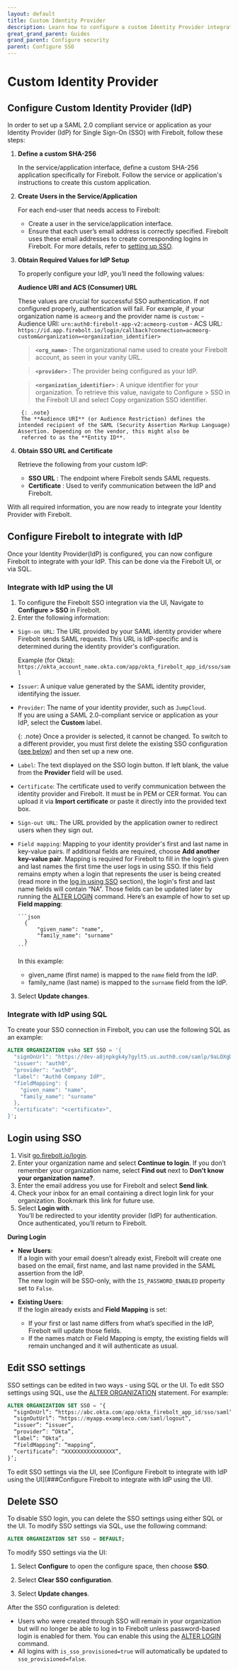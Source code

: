 ```yaml
---
layout: default
title: Custom Identity Provider
description: Learn how to configure a custom Identity Provider integration with Firebolt. 
great_grand_parent: Guides
grand_parent: Configure security
parent: Configure SSO
---
```


# Custom Identity Provider

## Configure Custom Identity Provider (IdP)

In order to set up a SAML 2.0 compliant service or application as your Identity Provider (IdP) for Single Sign-On (SSO) with Firebolt, follow these steps:
1. **Define a custom SHA-256**
   
   In the service/application interface, define a custom SHA-256 application specifically for Firebolt. Follow the service or application's instructions to create this custom application.
2. **Create Users in the Service/Application**

   For each end-user that needs access to Firebolt:
    * Create a user in the service/application interface.
    * Ensure that each user’s email address is correctly specified. Firebolt uses these email addresses to create corresponding logins in Firebolt.
   For more details, refer to [setting up SSO](sso.md).

3. **Obtain Required Values for IdP Setup**

   To properly configure your IdP, you’ll need the following values:

   **Audience URI and ACS (Consumer) URL**

   These values are crucial for successful SSO authentication. If not configured properly, authentication will fail.
      For example, if your organization name is `acmeorg` and the provider name is `custom`:
       - Audience URI: `urn:auth0:firebolt-app-v2:acmeorg-custom`
       - ACS URL: `https://id.app.firebolt.io/login/callback?connection=acmeorg-custom&organization=<organization_identifier>`

    > **`<org_name>`** : The organizational name used to create your Firebolt account, as seen in your vanity URL.
    
    > **`<provider>`** : The provider being configured as your IdP.
    
    > **`<organization_identifier>`** : A unique identifier for your organization. To retrieve this value, navigate to Configure > SSO in the Firebolt UI and select Copy organization SSO             identifier.

        {: .note} 
        The **Audience URI** (or Audience Restriction) defines the intended recipient of the SAML (Security Assertion Markup Language) Assertion. Depending on the vendor, this might also be   
        referred to as the **Entity ID**.

5. **Obtain SSO URL and Certificate**

   Retrieve the following from your custom IdP:
    * **SSO URL** : The endpoint where Firebolt sends SAML requests.
    * **Certificate** : Used to verify communication between the IdP and Firebolt.

With all required information, you are now ready to integrate your Identity Provider with Firebolt.

## Configure Firebolt to integrate with IdP
Once your Identity Provider(IdP) is configured, you can now configure Firebolt to integrate with your IdP. This can be done via the Firebolt UI, or via SQL.

### Integrate with IdP using the UI
1. To configure the Firebolt SSO integration via the UI, Navigate to **Configure > SSO** in Firebolt. 
2. Enter the following information:
- ```Sign-on URL```: The URL provided by your SAML identity provider where Firebolt sends SAML requests. This URL is IdP-specific and is determined during the identity provider's configuration. 

  Example (for Okta):  
  `https://okta_account_name.okta.com/app/okta_firebolt_app_id/sso/saml`
  
- ```Issuer```:   A unique value generated by the SAML identity provider, identifying the issuer.
- ```Provider```: The name of your identity provider, such as `JumpCloud`.  
  If you are using a SAML 2.0-compliant service or application as your IdP, select the **Custom** label.

  {: .note}
  Once a provider is selected, it cannot be changed. To switch to a different provider, you must first delete the existing SSO configuration ([see below](#delete-sso)) and then set up a new one.

- ```Label```:   The text displayed on the SSO login button. If left blank, the value from the **Provider** field will be used.
- ```Certificate```:   The certificate used to verify communication between the identity provider and Firebolt. It must be in PEM or CER format. You can upload it via **Import certificate** or paste it directly into the provided text box.
- ```Sign-out URL```:   The URL provided by the application owner to redirect users when they sign out.
- ```Field mapping```: Mapping to your identity provider's first and last name in key-value pairs. If additional fields are required, choose **Add another key-value pair**. Mapping is required for Firebolt to fill in the login’s given and last names the first time the user logs in using SSO. If this field remains empty when a login that represents the user is being created (read more in the [log in using SSO](#log-in-using-sso) section), the login's first and last name fields will contain “NA”. Those fields can be updated later by running the [ALTER LOGIN](../../../sql_reference/commands/access-control/alter-login.md) command. 
      Here’s an example of how to set up **Field mapping**:

      ```json  
        {
            "given_name": "name",
            "family_name": "surname"
        }
      ```

   In this example:
     * given_name (first name) is mapped to the ```name``` field from the IdP.
     * family_name (last name) is mapped to the ```surname``` field from the IdP. 

3. Select **Update changes**.

### Integrate with IdP using SQL

To create your SSO connection in Firebolt, you can use the following SQL as an example:
```sql
ALTER ORGANIZATION vsko SET SSO = '{
  "signOnUrl": "https://dev-a8jnpkgk4y7gylt5.us.auth0.com/samlp/9aLOXgDHcqxW1gWtBuWNxVLbKNyv1LQV",
  "issuer": "auth0",
  "provider": "auth0",
  "label": "Auth0 Company IdP",
  "fieldMapping": {
    "given_name": "name",
    "family_name": "surname"
  },
  "certificate": "<certificate>",
}';
```

## Login using SSO

1. Visit <a href="https://go.firebolt.io/login">go.firebolt.io/login</a>.
2. Enter your organization name and select **Continue to login**. If you don’t remember your organization name, select **Find out** next to **Don’t know your organization name?**.
3. Enter the email address you use for Firebolt and select **Send link**.  
4. Check your inbox for an email containing a direct login link for your organization. Bookmark this link for future use.  
5. Select **Login with <IDP>**.  
You’ll be redirected to your identity provider (IdP) for authentication. Once authenticated, you’ll return to Firebolt. 

**During Login**
- **New Users**:  
  If a login with your email doesn’t already exist, Firebolt will create one based on the email, first name, and last name provided in the SAML assertion from the IdP.  
  The new login will be SSO-only, with the `IS_PASSWORD_ENABLED` property set to `False`.  

- **Existing Users**:  
  If the login already exists and **Field Mapping** is set:  
  - If your first or last name differs from what’s specified in the IdP, Firebolt will update those fields.  
  - If the names match or Field Mapping is empty, the existing fields will remain unchanged and it will authenticate as usual.

## Edit SSO settings

SSO settings can be edited in two ways - using SQL or the UI.  To edit SSO settings using SQL, use the [ALTER ORGANIZATION](../../../sql_reference/commands/data-definition/alter-organization.md) statement. For example:

```sql
ALTER ORGANIZATION SET SSO = ‘{
  “signOnUrl”: “https://abc.okta.com/app/okta_firebolt_app_id/sso/saml”,
  “signOutUrl”: “https://myapp.exampleco.com/saml/logout”, 
  “issuer”: “issuer”,
  “provider”: “Okta”, 
  “label”: “Okta”,
  “fieldMapping”: “mapping”,
  “certificate”: “XXXXXXXXXXXXXXXX”,
}’;
```

To edit SSO settings via the UI, see [Configure Firebolt to integrate with IdP using the UI](###Configure Firebolt to integrate with IdP using the UI). 

## Delete SSO

To disable SSO login, you can delete the SSO settings using either SQL or the UI. To modify SSO settings via SQL, use the following command:

```sql
ALTER ORGANIZATION SET SSO = DEFAULT;
```

To modify SSO settings via the UI:
1. Select **Configure** to open the configure space, then choose **SSO**.

2. Select **Clear SSO configuration**.

3. Select **Update changes**.


After the SSO configuration is deleted:  
- Users who were created through SSO will remain in your organization but will no longer be able to log in to Firebolt unless password-based login is enabled for them. You can enable this using the [ALTER LOGIN](../../../sql_reference/commands/access-control/alter-login.md) command.  
- All logins with `is_sso_provisioned=true` will automatically be updated to `sso_provisioned=false`.
